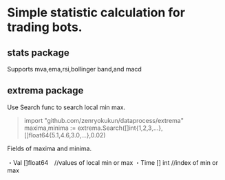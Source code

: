 # Simple statistic calculation for trading bots.
## stats package
Supports mva,ema,rsi,bollinger band,and macd
## extrema package
Use Search func to search local min max.
> import "github.com/zenryokukun/dataprocess/extrema"  
> maxima,minima := extrema.Search([]int{1,2,3,...},[]float64{5.1,4.6,3.0,...},0.02)

Fields of maxima and minima.

・Val []float64　//values of local min or max
・Time [] int //index of min or max
